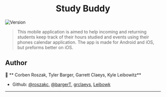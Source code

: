 <h1 align="center">Study Buddy</h1>
<p>
  <img alt="Version" src="https://img.shields.io/badge/version-1.0-blue.svg?cacheSeconds=2592000" />
</p>

> This mobile application is aimed to help incoming and returning students keep track of their hours studied and events using their phones calendar application. The app is made for Android and iOS, but preforms better on iOS. 

## Author

👤 ** Corben Roszak, Tyler Barger, Garrett Claeys, Kyle Leibowitz**

* Github: [@roszakc](https://github.com/roszakc), [@bargerT](https://github.com/BargerT), [grclaeys](https://github.com/grclaeys), [Leibowk](https://github.com/Leibowk)

***
